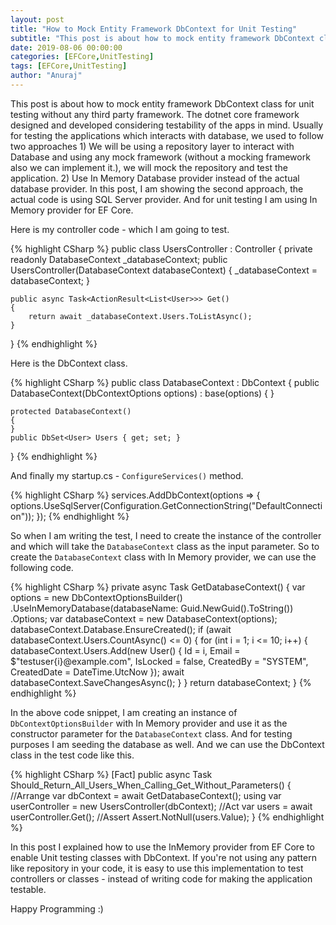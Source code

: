 ```yaml
---
layout: post
title: "How to Mock Entity Framework DbContext for Unit Testing"
subtitle: "This post is about how to mock entity framework DbContext class for unit testing without any third party framework."
date: 2019-08-06 00:00:00
categories: [EFCore,UnitTesting]
tags: [EFCore,UnitTesting]
author: "Anuraj"
---
```

This post is about how to mock entity framework DbContext class for unit testing without any third party framework. The dotnet core framework designed and developed considering testability of the apps in mind. Usually for testing the applications which interacts with database, we used to follow two approaches 1) We will be using a repository layer to interact with Database and using any mock framework (without a mocking framework also we can implement it.), we will mock the repository and test the application. 2) Use In Memory Database provider instead of the actual database provider. In this post, I am showing the second approach, the actual code is using SQL Server provider. And for unit testing I am using In Memory provider for EF Core.

Here is my controller code - which I am going to test.

{% highlight CSharp %}
public class UsersController : Controller
{
    private readonly DatabaseContext _databaseContext;
    public UsersController(DatabaseContext databaseContext)
    {
        _databaseContext = databaseContext;
    }

    public async Task<ActionResult<List<User>>> Get()
    {
        return await _databaseContext.Users.ToListAsync();
    }
}
{% endhighlight %}

Here is the DbContext class.

{% highlight CSharp %}
public class DatabaseContext : DbContext
{
    public DatabaseContext(DbContextOptions options) : base(options)
    {
    }

    protected DatabaseContext()
    {
    }
    public DbSet<User> Users { get; set; }
}
{% endhighlight %}

And finally my startup.cs - `ConfigureServices()` method.

{% highlight CSharp %}
services.AddDbContext<DatabaseContext>(options =>
{
    options.UseSqlServer(Configuration.GetConnectionString("DefaultConnection"));
});
{% endhighlight %}

So when I am writing the test, I need to create the instance of the controller and which will take the `DatabaseContext` class as the input parameter. So to create the `DatabaseContext` class with In Memory provider, we can use the following code.

{% highlight CSharp %}
private async Task<DatabaseContext> GetDatabaseContext()
{
    var options = new DbContextOptionsBuilder<DatabaseContext>()
        .UseInMemoryDatabase(databaseName: Guid.NewGuid().ToString())
        .Options;
    var databaseContext = new DatabaseContext(options);
    databaseContext.Database.EnsureCreated();
    if (await databaseContext.Users.CountAsync() <= 0)
    {
        for (int i = 1; i <= 10; i++)
        {
            databaseContext.Users.Add(new User()
            {
                Id = i,
                Email = $"testuser{i}@example.com",
                IsLocked = false,
                CreatedBy = "SYSTEM",
                CreatedDate = DateTime.UtcNow
            });
            await databaseContext.SaveChangesAsync();
        }
    }
    return databaseContext;
}
{% endhighlight %}

In the above code snippet, I am creating an instance of `DbContextOptionsBuilder` with In Memory provider and use it as the constructor parameter for the `DatabaseContext` class. And for testing purposes I am seeding the database as well. And we can use the DbContext class in the test code like this.

{% highlight CSharp %}
[Fact]
public async Task Should_Return_All_Users_When_Calling_Get_Without_Parameters()
{
    //Arrange
    var dbContext = await GetDatabaseContext();
    using var userController = new UsersController(dbContext);
    //Act
    var users = await userController.Get();
    //Assert
    Assert.NotNull(users.Value);
}
{% endhighlight %}

In this post I explained how to use the InMemory provider from EF Core to enable Unit testing classes with DbContext. If you're not using any pattern like repository in your code, it is easy to use this implementation to test controllers or classes - instead of writing code for making the application testable.

Happy Programming :)